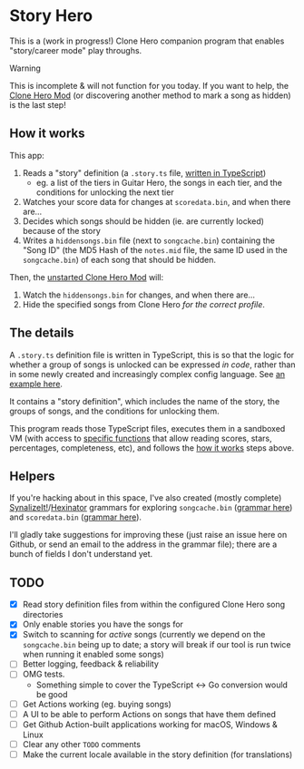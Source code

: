 # Story Hero

This is a (work in progress!) Clone Hero companion program that enables "story/career mode" play throughs.

> [!WARNING]
> This is incomplete & will not function for you today. If you want to help, the [Clone Hero Mod](https://discord.com/channels/424748428451381248/1407613636763193385) (or discovering another method to mark a song as hidden) is the last step!

## How it works

This app:

1. Reads a "story" definition (a `.story.ts` file, [written in TypeScript](pkg/storymode/fixtures/gh1.story.ts))
   - eg. a list of the tiers in Guitar Hero, the songs in each tier, and the conditions for unlocking the next tier
2. Watches your score data for changes at `scoredata.bin`, and when there are…
3. Decides which songs should be hidden (ie. are currently locked) because of the story
4. Writes a `hiddensongs.bin` file (next to `songcache.bin`) containing the "Song ID" (the MD5 Hash of the `notes.mid` file, the same ID used in the `songcache.bin`) of each song that should be hidden.

Then, the [unstarted Clone Hero Mod](https://discord.com/channels/424748428451381248/1407613636763193385) will:

1. Watch the `hiddensongs.bin` for changes, and when there are…
2. Hide the specified songs from Clone Hero _for the correct profile_.

## The details

A `.story.ts` definition file is written in TypeScript, this is so that the logic for whether a group of songs is unlocked can be expressed _in code_, rather than in some newly created and increasingly complex config language. See [an example here](pkg/storymode/fixtures/gh1.story.ts).

It contains a "story definition", which includes the name of the story, the groups of songs, and the conditions for unlocking them.

This program reads those TypeScript files, executes them in a sandboxed VM (with access to [specific functions](pkg/index.d.ts) that allow reading scores, stars, percentages, completeness, etc), and follows the [how it works](#how-it-works) steps above.

## Helpers

If you're hacking about in this space, I've also created (mostly complete) [SynalizeIt!](https://www.synalysis.net/)/[Hexinator](https://hexinator.com) grammars for exploring `songcache.bin` ([grammar here](etc/SongCache.grammar)) and `scoredata.bin` ([grammar here](etc/ScoreData.grammar)).

I'll gladly take suggestions for improving these (just raise an issue here on Github, or send an email to the address in the grammar file); there are a bunch of fields I don't understand yet.

## TODO

- [x] Read story definition files from within the configured Clone Hero song directories
- [x] Only enable stories you have the songs for
- [x] Switch to scanning for _active_ songs (currently we depend on the `songcache.bin` being up to date; a story will break if our tool is run twice when running it enabled some songs)
- [ ] Better logging, feedback & reliability
- [ ] OMG tests.
  - Something simple to cover the TypeScript <-> Go conversion would be good
- [ ] Get Actions working (eg. buying songs)
- [ ] A UI to be able to perform Actions on songs that have them defined
- [ ] Get Github Action-built applications working for macOS, Windows & Linux
- [ ] Clear any other `TODO` comments
- [ ] Make the current locale available in the story definition (for translations)
